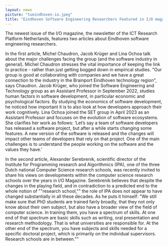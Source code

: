 ```yaml
---
layout: news
picture: "tueindhoven-io.jpeg"
title: "Eindhoven Software Engineering Researchers Featured in I/O magazine"
---
```


The newest issue of the I/O magazine, the newsletter of the ICT Research Platform Netherlands, features two articles about Eindhoven software engineering researchers. 

In the first article, Michel Chaudron, Jacob Krüger and Lina Ochoa talk about the major challenges facing the group (and the software industry in general). Michel Chaudron stresses the vital importance of keeping the link to practice - rather than just getting bogged down in empirical studies. "Our group is good at collaborating with companies and we have a great connection to the industry in the Brainport Eindhoven technology region", says Chaudron. Jacob Krüger, who joined the Software Engineering and Technology group as an Assistant Professor in September 2022, studies human factors in software development, in particular economic and psychological factors. By studying the economics of software development, he noticed how important it is to also look at how developers approach their work cognitively. Lina Ochoa joined the SET group in April 2023 as an Assistant Professor and focuses on the evolution of software ecosystems. She clarifies her work as follows: ‘Let’s say a team of software developers has released a software project, but after a while starts changing some features. A new version of the software is released and the changes will impact other teams of developers that rely on that project. One of the main challenges is to understand the people working on the software and the values they have.’

In the second article, Alexander Serebrenik, scientific director of the Institute for Programming research and Algorithmics (IPA), one of the three Dutch national Computer Science research schools, was recently invited to share his views on developments within the computer science research schools over the years in I/O Magazine. Serebrenik believes that despite the changes in the playing field, and in contradiction to a predicted end to the whole notion of ""research school,"" the role of IPA does not appear to have changed substantially in all these decades. As he puts it himself: "We still make sure that PhD students are trained fairly broadly, that they not only know about their own subject, but also have a broader view of the field of computer science. In training them, you have a spectrum of skills. At one end of that spectrum are basic skills such as writing, oral presentation and research methodology. That is what universities are responsible for. At the other end of the spectrum, you have subjects and skills needed for a specific doctoral project, which is primarily on the individual supervisors. Research schools are in between.""